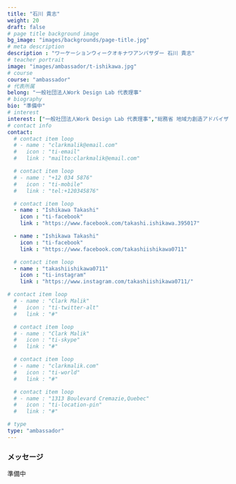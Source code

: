 ```yaml
---
title: "石川 貴志"
weight: 20
draft: false
# page title background image
bg_image: "images/backgrounds/page-title.jpg"
# meta description
description : "ワーケーションウィークオキナワアンバサダー 石川 貴志"
# teacher portrait
image: "images/ambassador/t-ishikawa.jpg"
# course
course: "ambassador"
# 代表所属
belong: "一般社団法人Work Design Lab 代表理事"
# biography
bio: "準備中"
# interest
interest: ["一般社団法人Work Design Lab 代表理事","総務省 地域力創造アドバイザー","ひろしま産業振興機構 創業サポーター"]
# contact info
contact:
  # contact item loop
  # - name : "clarkmalik@email.com"
  #   icon : "ti-email"
  #   link : "mailto:clarkmalik@email.com"

  # contact item loop
  # - name : "+12 034 5876"
  #   icon : "ti-mobile"
  #   link : "tel:+120345876"

  # contact item loop
  - name : "Ishikawa Takashi"
    icon : "ti-facebook"
    link : "https://www.facebook.com/takashi.ishikawa.395017"

  - name : "Ishikawa Takashi"
    icon : "ti-facebook"
    link : "https://www.facebook.com/takashiishikawa0711"

  # contact item loop
  - name : "takashiishikawa0711"
    icon : "ti-instagram"
    link : "https://www.instagram.com/takashiishikawa0711/"

# contact item loop
  # - name : "Clark Malik"
  #   icon : "ti-twitter-alt"
  #   link : "#"

  # contact item loop
  # - name : "Clark Malik"
  #   icon : "ti-skype"
  #   link : "#"

  # contact item loop
  # - name : "clarkmalik.com"
  #   icon : "ti-world"
  #   link : "#"

  # contact item loop
  # - name : "1313 Boulevard Cremazie,Quebec"
  #   icon : "ti-location-pin"
  #   link : "#"

# type
type: "ambassador"
---
```


### メッセージ

準備中